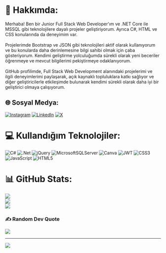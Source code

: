 # 💫 Hakkımda:
Merhaba! Ben bir Junior Full Stack Web Developer'ım ve .NET Core ile MSSQL gibi teknolojilere dayalı projeler geliştiriyorum. Ayrıca C#, HTML ve CSS konularında da deneyimim var.<br><br>Projelerimde Bootstrap ve JSON gibi teknolojileri aktif olarak kullanıyorum ve bu konularda daha derinlemesine bilgi sahibi olmak için çaba gösteriyorum. Kendimi geliştirme yolculuğumda sürekli olarak yeni beceriler öğrenmeye ve mevcut bilgilerimi pekiştirmeye odaklanıyorum.<br><br>GitHub profilimde, Full Stack Web Development alanındaki projelerimi ve ilgili deneyimlerimi paylaşarak, açık kaynaklı topluluklara katkı sağlıyor ve diğer geliştiricilerle etkileşimde bulunarak kendimi sürekli olarak daha iyi bir geliştirici olmaya çalışıyorum.


## 🌐 Sosyal Medya:
[![Instagram](https://img.shields.io/badge/Instagram-%23E4405F.svg?logo=Instagram&logoColor=white)]([https://instagram.com/https://www.instagram.com/ikeremgenc/](https://www.instagram.com/ikeremgenc/)) [![LinkedIn](https://img.shields.io/badge/LinkedIn-%230077B5.svg?logo=linkedin&logoColor=white)](https://www.linkedin.com/in/kerem-genç-5585b5256/) [![X](https://img.shields.io/badge/X-black.svg?logo=X&logoColor=white)](https://x.com/https://www.youtube.com/watch?v=N3qtjR4Hwmc) 

# 💻 Kullandığım Teknolojiler:
![C#](https://img.shields.io/badge/c%23-%23239120.svg?style=for-the-badge&logo=csharp&logoColor=white) ![.Net](https://img.shields.io/badge/.NET-5C2D91?style=for-the-badge&logo=.net&logoColor=white) ![jQuery](https://img.shields.io/badge/jquery-%230769AD.svg?style=for-the-badge&logo=jquery&logoColor=white) ![MicrosoftSQLServer](https://img.shields.io/badge/Microsoft%20SQL%20Server-CC2927?style=for-the-badge&logo=microsoft%20sql%20server&logoColor=white) ![Canva](https://img.shields.io/badge/Canva-%2300C4CC.svg?style=for-the-badge&logo=Canva&logoColor=white) ![JWT](https://img.shields.io/badge/JWT-black?style=for-the-badge&logo=JSON%20web%20tokens) ![CSS3](https://img.shields.io/badge/css3-%231572B6.svg?style=for-the-badge&logo=css3&logoColor=white) ![JavaScript](https://img.shields.io/badge/javascript-%23323330.svg?style=for-the-badge&logo=javascript&logoColor=%23F7DF1E) ![HTML5](https://img.shields.io/badge/html5-%23E34F26.svg?style=for-the-badge&logo=html5&logoColor=white)
# 📊 GitHub Stats:
![](https://github-readme-stats.vercel.app/api?username=IKeremgenc&theme=tokyonight&hide_border=false&include_all_commits=false&count_private=false)<br/>
![](https://github-readme-streak-stats.herokuapp.com/?user=IKeremgenc&theme=tokyonight&hide_border=false)<br/>
![](https://github-readme-stats.vercel.app/api/top-langs/?username=IKeremgenc&theme=tokyonight&hide_border=false&include_all_commits=false&count_private=false&layout=compact)

### ✍️ Random Dev Quote
![](https://quotes-github-readme.vercel.app/api?type=horizontal&theme=dark)

---
[![](https://visitcount.itsvg.in/api?id=IKeremgenc&icon=0&color=0)](https://visitcount.itsvg.in)

<!-- Proudly created with GPRM ( https://gprm.itsvg.in ) -->

